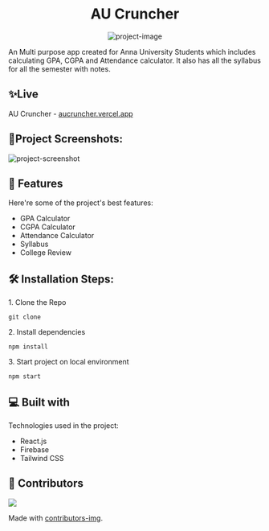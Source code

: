 <h1 align="center" id="title">AU Cruncher</h1>

<p align="center"><img src="https://socialify.git.ci/Faraaz2633/au-cruncher/image?description=1&amp;font=KoHo&amp;forks=1&amp;language=1&amp;pattern=Circuit%20Board&amp;pulls=1&amp;stargazers=1&amp;theme=Dark" alt="project-image"></p>

<p id="description">An Multi purpose app created for Anna University Students which includes calculating GPA, CGPA and Attendance calculator. It also has all the syllabus for all the semester with notes.</p>
<h2>✨Live </h2>
AU Cruncher - <a href="https://aucruncher.vercel.app">aucruncher.vercel.app</a>


<h2>📸Project Screenshots:</h2>

<img src="https://i.ibb.co/0Cg3jFV/image.png" alt="project-screenshot">

  
  
<h2>🧐 Features</h2>

Here're some of the project's best features:

*   GPA Calculator
*   CGPA Calculator
*   Attendance Calculator
*   Syllabus
*   College Review

<h2>🛠️ Installation Steps:</h2>

<p>1. Clone the Repo</p>

```
git clone
```

<p>2. Install dependencies</p>

```
npm install
```

<p>3. Start project on local environment</p>

```
npm start
```

  
  
<h2>💻 Built with</h2>

Technologies used in the project:

*   React.js
*   Firebase
*   Tailwind CSS


<h2>🙌 Contributors </h2>
<a href = "https://github.com/Faraaz2633/au-cruncher/graphs/contributors">
  <img src = "https://contrib.rocks/image?repo=Faraaz2633/au-cruncher"/>
</a>

Made with [contributors-img](https://contrib.rocks).

